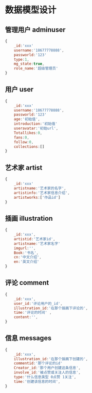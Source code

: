 # 数据模型设计

## 管理用户 adminuser
```js
{
    _id:'xxx'
    username:'18677778888',
    passworld:'123'
    type:1,
    mg_state:true,
    role_name:'超级管理员'
}
```


## 用户 user
```js
{
    _id:'xxx'
    username:'18677778888',
    passworld:'123'
    age:'初始值',
    introduction:'初始值'
    useravatar:'初始url',
    Totallikes:0,
    fans:0,
    follow:0,
    collections:[]
}
```

## 艺术家 artist
```js
{
    _id:'xxx'
    artistname:'艺术家的名字',
    artistinfo:'艺术家信息介绍',
    artistworks:['作品id']
}
```


## 插画 illustration
```js
{
    _id:'xxx',
    artistid:'艺术家id',
    artistname:'艺术家名字'
    imgurl:'',
    Book:'书名', 
    cn:'中文介绍',
    en:'英文介绍'
}
```

## 评论 comment
```js
{
    _id:'xxx', 
    user_id:'评论用户的_id',
    illustration_id:'在那个插画下评论的',
    time:'评论的时间' ,
    content:'',
}
```

## 信息 messages
```js
{
    _id:'xxx', 
    illustration_id:'在那个插画下创建的',
    commentid:'那个评论的id'
    Creator_id:'那个用户创建这条信息',
    involve_id:'被点赞或关注人的信息',
    type:'什么信息类型 0点赞 1关注',
    time:'创建该信息的时间',
}
```
